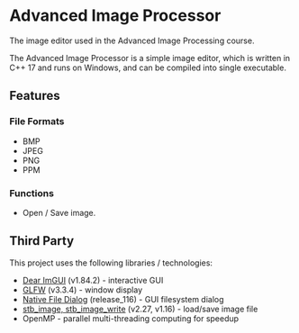 # Advanced Image Processor

The image editor used in the Advanced Image Processing course.

The Advanced Image Processor is a simple image editor, which is written in C++ 17 and runs on Windows, and can be compiled into single executable.

## Features

### File Formats

- BMP
- JPEG
- PNG
- PPM

### Functions

- Open / Save image.

## Third Party

This project uses the following libraries / technologies:

- [Dear ImGUI](https://github.com/ocornut/imgui) (v1.84.2) - interactive GUI
- [GLFW](https://www.glfw.org/) (v3.3.4) - window display
- [Native File Dialog](https://github.com/mlabbe/nativefiledialog) (release_116) - GUI filesystem dialog
- [stb_image, stb_image_write](https://github.com/nothings/stb) (v2.27, v1.16) - load/save image file
- OpenMP - parallel multi-threading computing for speedup

